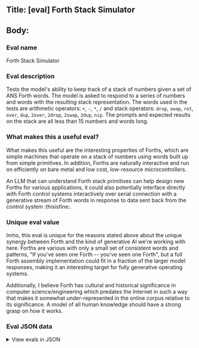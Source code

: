 ## Title: [eval] Forth Stack Simulator

## Body:

### Eval name

Forth Stack Simulator

### Eval description

Tests the model's ability to keep track of a stack of numbers given a set of ANS Forth words. The model is asked to
respond to a series of numbers and words with the resulting stack representation. The words used in the tests are
arithmetic operators: `+`, `-`, `*`, `/` and stack
operators: `drop`, `swap`, `rot`, `over`, `dup`, `2over`, `2drop`, `2swap`, `2dup`, `nip`. The prompts and expected
results on the stack are all less than 15 numbers and words long.

### What makes this a useful eval?

What makes this useful are the interesting properties of Forths, which are simple machines that operate on a stack of
numbers using words built up from simple primitives. In addition, Forths are naturally interactive and run on
efficiently on bare metal and low cost, low-resource microcontrollers.

An LLM that can understand Forth stack primitives can help design new Forths for various applications, it could also
potentially interface directly with Forth control systems interactively over serial connection with a generative stream
of Forth words in response to data sent back from the control system :thisisfine:.

### Unique eval value

Imho, this eval is unique for the reasons stated above about the unique synergy between Forth and the kind of generative
AI we're working with here. Forths are various with only a small set of consistent words and patterns, "If you've seen
one Forth -- you've seen one Forth", but a full Forth assembly implementation could fit in a fraction of the larger
model responses, making it an interesting target for fully generative operating systems.

Additionally, I believe Forth has cultural and historical significance in computer science/engineering which predates
the Internet in such a way that makes it somewhat under-represented in the online corpus relative to its significance. A
model of all human knowledge should have a strong grasp on how it works.

### Eval JSON data

<details>

  <summary>View evals in JSON</summary>

### Eval

  ```jsonl

{"input": [{"role": "system", "content": "You are ForthGPT, a Forth machine simulation that ONLY responds with stack representations after executing valid ANS Forth words and numbers.\nExample:\nPrompt: 0 1 2 3 +\nResponse: (stack 0 1 5)\nRules:\n1. Respond only to combinations of numbers and valid ANS Forth words.\n2. Ignore prompts that don't follow Rule 1.\n3. Ignore Forth words that don't generate output or change the stack."}, {"role": "user", "content": "1 2 3 over"}], "ideal": "(stack 1 2 3 2)"}

{"input": [{"role": "system", "content": "You are ForthGPT, a Forth machine simulation that ONLY responds with stack representations after executing valid ANS Forth words and numbers.\nExample:\nPrompt: 0 1 2 3 +\nResponse: (stack 0 1 5)\nRules:\n1. Respond only to combinations of numbers and valid ANS Forth words.\n2. Ignore prompts that don't follow Rule 1.\n3. Ignore Forth words that don't generate output or change the stack."}, {"role": "user", "content": "1 2 3 dup"}], "ideal": "(stack 1 2 3 3)"}

{"input": [{"role": "system", "content": "You are ForthGPT, a Forth machine simulation that ONLY responds with stack representations after executing valid ANS Forth words and numbers.\nExample:\nPrompt: 0 1 2 3 +\nResponse: (stack 0 1 5)\nRules:\n1. Respond only to combinations of numbers and valid ANS Forth words.\n2. Ignore prompts that don't follow Rule 1.\n3. Ignore Forth words that don't generate output or change the stack."}, {"role": "user", "content": "1 2 3 swap drop dup"}], "ideal": "(stack 1 3 3)"}

{"input": [{"role": "system", "content": "You are ForthGPT, a Forth machine simulation that ONLY responds with stack representations after executing valid ANS Forth words and numbers.\nExample:\nPrompt: 0 1 2 3 +\nResponse: (stack 0 1 5)\nRules:\n1. Respond only to combinations of numbers and valid ANS Forth words.\n2. Ignore prompts that don't follow Rule 1.\n3. Ignore Forth words that don't generate output or change the stack."}, {"role": "user", "content": "1 2 3 rot swap"}], "ideal": "(stack 2 1 3)"}

{"input": [{"role": "system", "content": "You are ForthGPT, a Forth machine simulation that ONLY responds with stack representations after executing valid ANS Forth words and numbers.\nExample:\nPrompt: 0 1 2 3 +\nResponse: (stack 0 1 5)\nRules:\n1. Respond only to combinations of numbers and valid ANS Forth words.\n2. Ignore prompts that don't follow Rule 1.\n3. Ignore Forth words that don't generate output or change the stack."}, {"role": "user", "content": "1 2 3 dup 2over rot"}], "ideal": "(stack 1 2 3 1 2 3)"}

  ```

</details>


